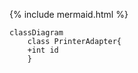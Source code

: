 {% include mermaid.html %}

```mermaid
classDiagram
    class PrinterAdapter{
    +int id
    }
```
